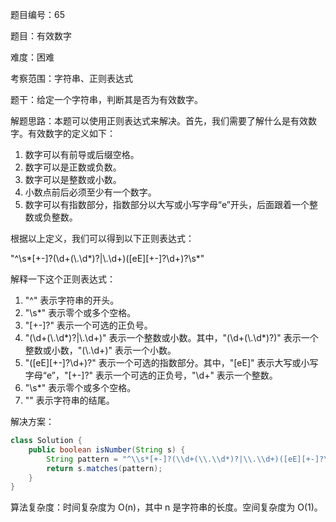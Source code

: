 题目编号：65

题目：有效数字

难度：困难

考察范围：字符串、正则表达式

题干：给定一个字符串，判断其是否为有效数字。

解题思路：本题可以使用正则表达式来解决。首先，我们需要了解什么是有效数字。有效数字的定义如下：

1. 数字可以有前导或后缀空格。
2. 数字可以是正数或负数。
3. 数字可以是整数或小数。
4. 小数点前后必须至少有一个数字。
5. 数字可以有指数部分，指数部分以大写或小写字母“e”开头，后面跟着一个整数或负整数。

根据以上定义，我们可以得到以下正则表达式：

"^\\s*[+-]?(\\d+(\\.\\d*)?|\\.\\d+)([eE][+-]?\\d+)?\\s*"

解释一下这个正则表达式：

1. "^" 表示字符串的开头。
2. "\\s*" 表示零个或多个空格。
3. "[+-]?" 表示一个可选的正负号。
4. "(\\d+(\\.\\d*)?|\\.\\d+)" 表示一个整数或小数。其中，"(\\d+(\\.\\d*)?)" 表示一个整数或小数，"(\\.\\d+)" 表示一个小数。
5. "([eE][+-]?\\d+)?" 表示一个可选的指数部分。其中，"[eE]" 表示大写或小写字母“e”，"[+-]?" 表示一个可选的正负号，"\\d+" 表示一个整数。
6. "\\s*" 表示零个或多个空格。
7. "" 表示字符串的结尾。

解决方案：

```java
class Solution {
    public boolean isNumber(String s) {
        String pattern = "^\\s*[+-]?(\\d+(\\.\\d*)?|\\.\\d+)([eE][+-]?\\d+)?\\s*";
        return s.matches(pattern);
    }
}
```

算法复杂度：时间复杂度为 O(n)，其中 n 是字符串的长度。空间复杂度为 O(1)。